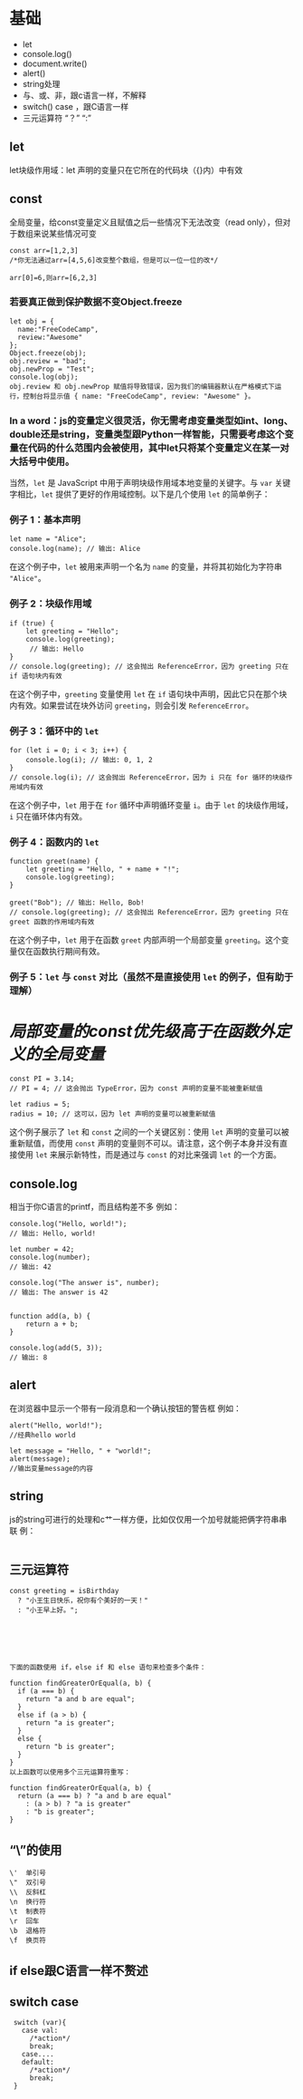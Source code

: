 # 基础
* let
* console.log()
* document.write()
* alert()
* string处理
* 与、或、非，跟c语言一样，不解释
* switch() case ，跟C语言一样
* 三元运算符 “？” “:” 
## let
let块级作用域：let 声明的变量只在它所在的代码块（{}内）中有效
## const
全局变量，给const变量定义且赋值之后一些情况下无法改变（read only），但对于数组来说某些情况可变
~~~
const arr=[1,2,3]
/*你无法通过arr=[4,5,6]改变整个数组，但是可以一位一位的改*/

arr[0]=6,则arr=[6,2,3]

~~~

### 若要真正做到保护数据不变Object.freeze
~~~
let obj = {
  name:"FreeCodeCamp",
  review:"Awesome"
};
Object.freeze(obj);
obj.review = "bad";
obj.newProp = "Test";
console.log(obj); 
obj.review 和 obj.newProp 赋值将导致错误，因为我们的编辑器默认在严格模式下运行，控制台将显示值 { name: "FreeCodeCamp", review: "Awesome" }。
~~~


### In a word：js的变量定义很灵活，你无需考虑变量类型如int、long、double还是string，变量类型跟Python一样智能，只需要考虑这个变量在代码的什么范围内会被使用，其中let只将某个变量定义在某一对大括号中使用。

当然，`let` 是 JavaScript 中用于声明块级作用域本地变量的关键字。与 `var` 关键字相比，`let` 提供了更好的作用域控制。以下是几个使用 `let` 的简单例子：

### 例子 1：基本声明

```
let name = "Alice";
console.log(name); // 输出: Alice
```

在这个例子中，`let` 被用来声明一个名为 `name` 的变量，并将其初始化为字符串 `"Alice"`。

### 例子 2：块级作用域

```
if (true) {
    let greeting = "Hello";
    console.log(greeting);
     // 输出: Hello
}
// console.log(greeting); // 这会抛出 ReferenceError，因为 greeting 只在 if 语句块内有效
```

在这个例子中，`greeting` 变量使用 `let` 在 `if` 语句块中声明，因此它只在那个块内有效。如果尝试在块外访问 `greeting`，则会引发 `ReferenceError`。

### 例子 3：循环中的 `let`

```
for (let i = 0; i < 3; i++) {
    console.log(i); // 输出: 0, 1, 2
}
// console.log(i); // 这会抛出 ReferenceError，因为 i 只在 for 循环的块级作用域内有效
```

在这个例子中，`let` 用于在 `for` 循环中声明循环变量 `i`。由于 `let` 的块级作用域，`i` 只在循环体内有效。

### 例子 4：函数内的 `let`

```
function greet(name) {
    let greeting = "Hello, " + name + "!";
    console.log(greeting);
}

greet("Bob"); // 输出: Hello, Bob!
// console.log(greeting); // 这会抛出 ReferenceError，因为 greeting 只在 greet 函数的作用域内有效
```

在这个例子中，`let` 用于在函数 `greet` 内部声明一个局部变量 `greeting`。这个变量仅在函数执行期间有效。

### 例子 5：`let` 与 `const` 对比（虽然不是直接使用 `let` 的例子，但有助于理解）

# *局部变量的const优先级高于在函数外定义的全局变量*

```
const PI = 3.14;
// PI = 4; // 这会抛出 TypeError，因为 const 声明的变量不能被重新赋值

let radius = 5;
radius = 10; // 这可以，因为 let 声明的变量可以被重新赋值
```

这个例子展示了 `let` 和 `const` 之间的一个关键区别：使用 `let` 声明的变量可以被重新赋值，而使用 `const` 声明的变量则不可以。请注意，这个例子本身并没有直接使用 `let` 来展示新特性，而是通过与 `const` 的对比来强调 `let` 的一个方面。




## console.log
相当于你C语言的printf，而且结构差不多
例如：
```
console.log("Hello, world!");  
// 输出: Hello, world!  
  
let number = 42;  
console.log(number);  
// 输出: 42  
  
console.log("The answer is", number);  
// 输出: The answer is 42  
  
  
function add(a, b) {  
    return a + b;  
}  
  
console.log(add(5, 3));  
// 输出: 8
```


## alert
在浏览器中显示一个带有一段消息和一个确认按钮的警告框
例如：
```
alert("Hello, world!");
//经典hello world

let message = "Hello, " + "world!";  
alert(message);
//输出变量message的内容
```


## string
js的string可进行的处理和c艹一样方便，比如仅仅用一个加号就能把俩字符串串联
 例：
 ```
 
 ```


## 三元运算符


```
const greeting = isBirthday
  ? "小王生日快乐，祝你有个美好的一天！"
  : "小王早上好。";
  
  
  
  


下面的函数使用 if，else if 和 else 语句来检查多个条件：

function findGreaterOrEqual(a, b) {
  if (a === b) {
    return "a and b are equal";
  }
  else if (a > b) {
    return "a is greater";
  }
  else {
    return "b is greater";
  }
}
以上函数可以使用多个三元运算符重写：

function findGreaterOrEqual(a, b) {
  return (a === b) ? "a and b are equal" 
    : (a > b) ? "a is greater" 
    : "b is greater";
}
```

## “\”的使用

~~~
\'	单引号
\"	双引号
\\	反斜杠
\n	换行符
\t	制表符
\r	回车
\b	退格符
\f	换页符
~~~


## if else跟C语言一样不赘述

## switch case

~~~
 switch (var){
   case val:
     /*action*/
     break;
   case....
   default:
     /*action*/
     break;
 }
~~~